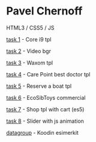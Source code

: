 # Pavel Chernoff
HTML3 / CSS5 / JS

[task 1](https://underwerse.github.io/html1/ "Core i9") - Core i9 tpl

[task 2](https://underwerse.github.io/html2/ "Video bgr") - Video bgr

[task 3](https://underwerse.github.io/html3/ "Waxom Portfolio PSD") - Waxom tpl

[task 4](https://underwerse.github.io/html4/ "Care Point") - Care Point best doctor tpl

[task 5](https://underwerse.github.io/html5/ "NAVA Reserve a boat") - Reserve a boat tpl

[task 6](https://underwerse.github.io/html6/ "EcoSibToys commercial") - EcoSibToys commercial

[task 7](https://underwerse.github.io/js1/ "JS1 - shop with cart") - Shop tpl with cart (es5)

[task 8](https://underwerse.github.io/js2/ "Slider with animation") - Slider with js animation

[datagroup](https://underwerse.github.io/datagroup/ "DataGroup koodin esimerkit") - Koodin esimerkit
